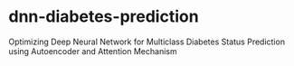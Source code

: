 # dnn-diabetes-prediction
Optimizing Deep Neural Network for Multiclass Diabetes Status Prediction using Autoencoder and Attention Mechanism
